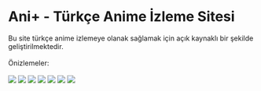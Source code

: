 <h1> Ani+ - Türkçe Anime İzleme Sitesi</h1>
Bu site türkçe anime izlemeye olanak sağlamak için açık kaynaklı bir şekilde geliştirilmektedir.
<br><br>
Önizlemeler:<br><br>
<img src="https://cdn.discordapp.com/attachments/775822548519616562/1009451638060232754/unknown.png">
<img src="https://cdn.discordapp.com/attachments/775822548519616562/1009451690166075423/unknown.png">
<img src="https://cdn.discordapp.com/attachments/775822548519616562/1009451749511282759/unknown.png">
<img src="https://cdn.discordapp.com/attachments/775822548519616562/1009452131931140228/unknown.png">
<img src="https://cdn.discordapp.com/attachments/775822548519616562/1009452276269711410/unknown.png">
<img src="https://cdn.discordapp.com/attachments/775822548519616562/1009452333551341598/unknown.png">
<img src="https://cdn.discordapp.com/attachments/775822548519616562/1009452420805439488/unknown.png">